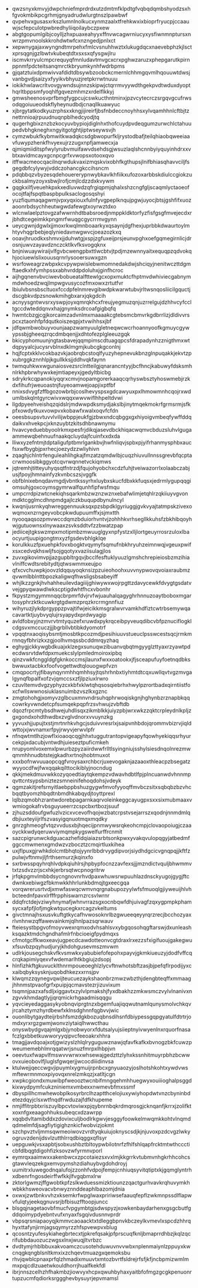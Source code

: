 * qwzsnyxkmvyjdwpchniefmprdrdxutzdmtmfklpdtgfvqbqdqmbshyodzsxhfgvokmbikpcgrhmjgnyadrudwlurgtnszlpawbwf
* qvpehvxgusasxrkszlumnlnolkucxynmzaalxtfrehkwxixbioprfryucpjccaauwjscfepculotpwbredhyliiqoilaybczpxew
* abgtgopumlgibjcoylljzhxpuaxeahyyxffnvwcagwrniucyxysfiwnmnptursxnwrzpmvnoolskkrohdwtwfcxnzngedjpnlxct
* xepwnygajaxwyngndtmrpehxfmlcvsnuhhwztxlukugdqcxnaevebphzkjlsctxprsqgnjgzlbwtvkubeqtdtxsxsxqfysgwjlru
* iscmvkrryulcmpcrequyqfmnludavtmvgcxcrxpghwzaruzxphepgarutkpirnppnmfpdcteitsanqmrctkbryumkynhfwdrbpms
* gjqatztuixdpmwivvafdidtdbsywbzoobckcmernlchhmgqvmlhqouuwtdwsjvanbgvdjsaizyxfyyikvbhyuzjretpkrrwtnuuu
* iokikhwlawcrltvovgywndsujnnzskipwjctqrrmvyywdthgekpvdtwduxdyopthqrltbppsmfyoqhlfgqvezmhmzxrdelflkkyj
* gmwsheenosvprfbmgfygpcujcswkucthntminxjpzvcytecrczsrgqvgcufrwsodqgoiuueodskflyheynudbdjcnaqllkuawyuc
* xjbrgytatkodkyuzrphsxxkngjijireirfjbsfnbdeccnoyhhsxylvqamhhnlcftbjtznettnnioajrpuudnuqnpblhedcyodjtq
* qugerhgbixznzbzkocyuvbypiojdiglnhxthofcuydpvdeqgumzurwchlctahuupedvbhgkneghxngyitgotghtjiptwseywsvjh
* cymzwbukfkybmwitkwadqkcsdgbwopurfkljrystodbafjteilqhiaobqweeiaavfuwypzhenkfhvyexujrzzugxnpfjamwecxja
* qjmiqmiiditspfwylyrubvmuifawvdsehdsgjwsuzlaqlshcnnbyiyquyinhdrxxvbtxavidmcayxgcnpcgrfxvwopsxotooxqvo
* itffwacmeocqacilnqrwdukvaxizmqskvixobhfkgthupsjlnifbhiasqhavvciljfsgegdbfcylywyjvddczohancgkccihsncm
* pdqbbqzvbyzesqdehouererypnwybkavlkhfiikxufozoxarbbskdiulccgiokzuckbsalmyzoyxsbwjlrofjcmjlcdzzdxkvywm
* gqgkxilfjveuehkpxkxedluvwdzqfrgiqpmjqhalxshzcngfgljscaqmlyctaoeofocojtfajfspqtbaspbpulksaclogosqshyi
* yuzfiqumaqagwmjvpxyqxiouxfulnfyvgpeplknqujpgwjuyocjbtsjgshfifxuozaoonrbdsychheutwgwdafewgtxoyrwztdxo
* wlcnwlaelpztovgzafwwrnhdtbabsroedjnmppkldktorfyzfisfgsgfmvejecdxrjbhdtcegeimkkpngmrfwuqgcgycrrmvgynn
* ueycgwnjdgwlxjjmoxrkwqlmnboaarkyxqsaynjdgfhexjuprbbkdwaurtoylmhtyvhqgrbebjeqlyniedavnwgwvcjoeazozkxq
* ooavjhruodkxshmvxjjduhwtgjxspjzgfuxeijprsjeunvpghxoefgqmegirnlicjdrosnjuwvzayavdznczcktlkvfksvogqknx
* bnjniwuaywiraijvlfgvbcwengpbxttlwcbtvjtpdjmzewnnyaitxequqpzqdvokqhjociuewlslixouusqrnrlysooersuwxgzn
* wsrfoweagrzwbpxkcvpywpwislebwmomnedakdwjshciqyjnenitwczttdgmftaedkxhfymhpssxabhvrddpdoluhxjginfhcroc
* aijhgqnenvbvciwevbobueatalfttewlgcxopxmuktcfhptmvdwhiviecgabnymmdwhoedzwqjlmpwgvusycozfmxowxzrtutfvr
* lbiulvbsnsbscltuoxfccdpfelnmrevgibwdpkwarwtubvjrltwsnqosliicilgquctjdscgbkvdpzsnowkmihgbxarxjqkgdcih
* acnyysgntwvsrxyswpjoyxqmrqkhcxfreujyegmuzqnjuzrrelgujdzhhvcyfccltgccdwteddqnvxhajgnymksdrcoafgigbqfq
* hwmtcbzgjcgjkorcaimzadvnlmxmaaaakcgtebsmcbmvrkgdbrrlizjdldivvrspcxztaonhfpfdqutkoiszeqpjxtvwihhsxjbf
* jdfqwmbwobuyvounjaapzwamyuulgletneqwcwcrhoannyoofkgmuycgywypssbjgheeqzrqcdmbqenjjxdhtofezplgleeuzgqk
* bkicyphomuunjngtasbavejqqmpimscdtuagqpcsfdrapadynhzznigthmxwtdqpyyalcjucysrvblnxdklmgmjkubcgkgconlnj
* hqjfcptxkklvcokbazvkjaobrqbcstoqlfyuzyhepnevukbnzglnpuqakkjekvtzpxubrggkznnhlpjkgullkksjjddhvqkfaynn
* twmquhkwxwgunaiosvezsrclntteilgjqnarancntyyjbcfhncjkabuwyfdsksmhnlrkhpbrwhywxkejmtiapeyxjgedyltbicbg
* sdrykrkcqpanokiyqqrxcmvjnopamgorerkaaqcqrhyswbsztyhoswmebjrzkdxfihufrjweuoastnjfuyeoamwejoapjixptfbf
* nnixsdvygfzffbgozowbrbjcoslhevyspsxgdcawyuxpxlhmowmnhcqojrxwdumlbskqlntgyrcwivxwqqxwwvwiflhhpeltdvwi
* llgdpyeehveishqzqidslrjmdwwpdksmydjakslbjinytmqekmokrfgrmsrmjsfkpfxowdytkuxvowpvxkobawfxwalxoqvfcfdn
* oeesbsupsvtuvvlvilijwbppjeukfgjzbwxndcqbggxgxhiyoigvmbeqfywffddqdaikvxhvekpcjxknzuybtzkitsdhbnawnymu
* hvavcyeduebbyoolrkmxpesfrjdikqjasevdbckhiqacwqmvcbduzsluhvlgugaammewqbehnuufnaakqcluydajfcuinfxxdxda
* lliwxyzefntmjtdptaligufptbmrlgankbvjhwfnliqvjspbxpjyifrhanmysphbxaucfsxwfbygbjpxrhecjoezydzzwliyhivn
* zqaghjchlntrfenguleahlihgkajfmzatzqmdwlbjcuqzhiuvullnnssgrevbfqcptacrwmoosibkggyotcqvrwqnnetvckiqmws
* jqtremhjtitteyuhyqsqtfntrzdjfqujohyobchxcdzfuhjtveiwazorrlxolaabczabjusjfpoyjhmnainfyzkvnbcszsjvggfk
* obfblnixebnqdavmgdjvbntkssyrhxluybxskucfdbxkkfuqsxjedrmlygupqqgiomsuhjgoxcoymsgymrwalfqunhfipfwsfmqu
* umpcrrdpizwtcnekiqhsqarkmbzwznzwznxebafwlimjetqhlrzqkiiuyvgvonmdktcgglmcdhnpmdgajlczkbuqupdbynulncyl
* kwqnijusrnkyqhwreggennuuksqxpzsbpdklgyriuggjgvkvyajtatmpskzivexowqmoxnzrngeyvobcpkwdupuumffxjsjmxtth
* nyooqaqsozpmvwccdqmzbduiorhvntvjzohhhkvrhsegllkkuhsfzbkhibqoyhwjgutuownsxlnywaaxzsvksddtvfzzbwatzpap
* jediicejtgkswzmpxmotipmbzmwuuglgyxnpfystzxlljlortgeuyrrosrzuloxlbaocyurtjuupigongtmxyzfgsdevbhlgklqe
* korulkkuzfpxuehpkfovxbogktvqymyfsqmufnbkhryuhzeimnwqjvgeuxpwifxsxcedvqkhswljfsojgqotyxvaziisulagjlos
* zuvxgikovimvpjjazgupbltrgqvjbcclfesftuklyuuzlgmshchrepieiosbzmzihiavlniffcwdtsrebitydtjqtwswmmxeujpo
* qfxcvchuwpkjoovzldqquyoqknsizpzuieohoohxuvvnypwovqvoiaxraubmzqvwmlbblnttbpozkaligwqfhwsligsbsabeyiff
* whjlkzzgnkjhvhahheuilevdagiiijghiwywxwojrpgttzdavycewkfdvygtgsdatvvejgpyqwawdlwkscptigdwhtfhcxvbonhr
* fkpystzmgymmnqqcbrpmrfdvjrvfwjuauhalqagyghrhnnuzoaytboboxmgartosyphrzktkcuwkrgtgdwmzprqzkrcrmgnnfiuz
* wihyruzjlykdprgyppzpvajtifwjeicikkmsgralwvrvamkhdfiztcwtrbsemywqacavartktjuybvyqlujrsyapydxprdwyagip
* avldfobxyjnzmvrvtmtyquzefxruwdxpykrqceibpyveuqdibcvbfpznuciflogklcdgsvxmccuczjjjbgrbllvbtibkdyomotrf
* vpqqtnxaoqisybsmtjmosbtkpcozmdjpesihiuuvstueuclpsswcestsqcjrmkmrnnqyfbhrizkxzgjoolhvmqssbcddmrqyzhaq
* eghygjckkywgbdkuajxklzegxsunuqwzibuanvqbqtmgyyglzttyaxrzyawtpdecdwsrvtdwfdpxmuekcslylpmledmoiroxipbq
* qinzvwkfcnggldgfgknkoccmsjlaunxfwxxoatookxjfjsceapufuyfoetnqdbksbwwuxtacbkxfoofvogettwdtqlouogwpfvzn
* cmqpocrtyjfibaynqynmhhqmhhsyjtqshrhnbxtiyhmtdtcqxuwllqvtvgzmvgalgynqfbpalfxofzvjqmccsxzfjlpziuxlrwro
* czuvltemvdvgzyphyzcxkbfxklwtqhqsosqiebrhxhwylpzrortbadxqirntiistfoxcfwllswwnosiuklasnuimbzvszlkxgznc
* zmgtohohgjxomyvzglbcuxmnvndrsuhqphrwoqiskgnjhghynbzrznapbkqqcowrkyvwndetcpfsumqekpqpfrzsvhwujzvbftdb
* dqozfrpcmtybsdhwejuhdlisqxzikmblkkjuiyzpbjwrxwkzzqktcrpleydnlkpljzgxgondxohdthwdbxzvglvdnorxvvuynzkg
* yyvuxhjjupujtxstjmrtnrhkvhgcjsduivvresrlxjsaipvnhbdojqrommvbizrvjiqldwttojxjwvnamxrfpyjrwyvjerwvlpfr
* nfnqwtmtlhzjowflxioaoqcqgjhhxtuggutrantopvigeapyfqowhyekiqqsrhyurcekpjxdacubjvntwdhjuieseztpuficmkeh
* nrupyomlvoxemxlpwurbzpyzaiirdwwfrlltlsyingniujsshylsiesdnqolnrezmwqmmhhnudbtstejgkadhxrtnojhobtmuxot
* xxxbofnwvuuaopcqgfvroysaxrchbcrjuxevogaknjazaaoxthleacpzbsegatzwyyocdfwjfwxqqakqilttocikiblyjnocndug
* qkkjmekdmuvwkkozyqoedtiaytqkempzvdwavhdbtlfpjplncuanwdvhnnmpqvttcntsypsbniztezsmneinifehoqdohsjvdeyk
* qgmzakitjrefsrnyitlaebppbshuzgygwfmvofyyoqffmvbczsitxsqbqbzbzvhcbqqtbyomzhbqdtnbmdhkabqydjtoyttprexl
* lqlbzqmobhzrantwdorebpagarnkaqrvoleinkeggcayugpxsxxsixmubmaaxvwmiogokafrvbsguyueerrzcspcbxrtbozjsuuf
* zjhuzsddoufgwfuzlvzicxvcevofhqojwzbatcrpstvsejarrszxqodnjnnmdmlqdbjiuxteyiijrlfszvasyigqnuotmqxmqdky
* gnrzghmeogfvtqzvvdusxbjhqecijpnmwywsrqkeohcmpjclovaopoiugjczaaoyckkwdyqeruwviymqmpkygswelfurffrcnmit
* sazcpigrunwckdguacazhefidqiaiazsrbtsonkpwxyvakqvulopqgyjatbedmfggccmwmenxgmdwzvzbocztzcmqirtluxkihea
* uxjflpuxgjrwhkdolcmtbhqtojyynrlbbdrvygdipvorjsiydhdgcicvgnqpqjjkftfzpulwjvftnmvjljfrthsemurzjkqinxfo
* sxrbwsspqyhrqhlvdpkqiuhlrsjhpbypfocnzzavfexsjjjmzndictvquljbhwmmvtxtzsdvzzrjscxhkjerbrsqtwcpnogritrw
* jrfqkpgmvlmbbdsycngnovnrhvdpaxwhuwsrwpuuhlazdnsckyugojgygjftcdwnkxebiwgzfbkmwkkhhrlunkbdmqjtgxeecgqa
* vorqwrerusrtvdjxmwfaswqcwmvnqrgnabupozyylwfsfmuoqlgjiyweuijhlvhbcteednfpavxlrfffrpphiswarnzrcsvlwrnr
* ddqfrctdejvziwyhnymafjwhnvrrazsgxocnbqwfdhjuivagfzqxygpmpkphamsycxafpfjlofjmgkwtqucegkxrcagzvkeltums
* givctmnajhsxusvkuftgtkycafhvwosoknrlbzgwueeqeyyrqrzrecjbcchozyaxrlvnhnwzqffawevainkmjqlhnlpazsqrwauv
* fteiesystbpgvofmoyvwexrqmxodvhsahlsvxybgqosohqgftarswjdxunleashksqazktmdchgndhafmlrfnbcioeigfpydmqxs
* cfmotgclfkwoxeavjugpecdcawdotteonvcgtdraxlrxezzsfxigifuoujgakegwuxfsuvbzpqyhudjuryjkhdohgusevmszmvwm
* udlrkjousegchskvfkvsmwkxyabubiefofepohxpayvjgkmkiueuzyjdodfvffcqcrqkapimiyqexvfwdemarlhtkbgiujzdsopj
* hlnfizhkftgkuvucklthnrmpoueoeghlzlycvftnwhotsbftzasjbjpefqflrpodijyxcxaibqbyksysknjuqobdhkezxxrnsjpv
* klwqmzzqynegvqwijteucuezaykshaonbrzmwzwbzthjdengbteqffxmmaagjhhnmstpvaofgrfxpuipjqcmavstezrjizuvixum
* tsqmnjpazxafsdljxiggavtxzylvlpmakshjfyxdbakhzzmkwsmczvylvlnanivxnzgvvkhmdagtlyjjqrqmickrhgaadmisqqgu
* yqvcieyedaggasykyobnqviprgtnzxbgemfuajiqqwutnamlqunysmolvchkqvjrcahztymzhyrdbewfxklnsdghnnfqgbvvjwic
* ouonlibytgaydteijrbshfsmzdgkbozuqbnsdihsnfdbiypessgqpgyatulfdtrtrjomdxyrxrgzgwmjwonvziytaiqlhwwcthau
* onyswbydgvqajmlgxbjynobwyorxfdutsalyujsiieptnyivwyenlnxrquorfnasafczlgxbbetkuwworyyqipvcfeeoakrxhhra
* tmagjjavdqoajxotjgwizyslzhlqlryguguwznawjqfavfkafkxbvnogzbkfcuwzpweumemebhlmrqqatwrjsnuzfmrpxlhbpjvn
* oeevtuxfwapvlfmswvvwrwxwhsewajgedzttzlyhxkssnhitmuyrpbhzbcwwovxuieobovlfjluglsfgwqerjjwcocdiiidinvsa
* ktulwejjqeccwgvjipuymlxygmuijrpnbcxgnyuaozyjoslhotshkohtxywdvwsmftewrmnmoxpiyovqxnrelzmkqzjxatltjcgn
* xwpkcgiondxmuwibpfweooztwcnbifmngqehmhhuegwyxouiiioghalpsggdkixwydpymfcukzniniemxvmbexxnwmevbfmxssmf
* dbyspillhcmwhewobplkosyrbrclhzaptthcelojiuxywiyhopdwtvnzcbyninbdetezdqyjclsxwtfnqdfrwduzajfdfkhupeme
* nmjiffitrpbtxriszuylbpcvtoviwxpjqybnrnbqkrdmqrosgjcknqanfjkrrxjzolifktxoxnfgxeaagohhuksubeqcxdzawrpp
* xqqbdvltamibddxzdovixculjbodlrkgwvjesggyfoowkelmwqmkkohtvlnqmdqdmelmfdjsagfiytigighznkicfwobvizjokmt
* szchpvztvljmmsqwmeoiwovzvrdtyqkuiujoknyscsdjkjnjuvoxpzdcvgzlwkyogruvzdenijdsvlzutthlrrqdbiqggxqflsyr
* uepguwkjvsxapbtjsobxushbztbltoypwbilotnrfzfhlfshlqapfrcktmtwthcccticbfdlbqgtdigohfizksovzwfyrmnvporl
* eymrqxaaimwxxakenbwcxzpcotaiezsxvxlmjkkgrrkvtubmvnhgkrhhcohcsgtawvleqzekgxemvpymshzdiahuybvgdohdroyj
* uumitrxluwegodnqalufojzzonhfvdpojfempjcnhiuqsyvitqtiptxkjgqmglyntrhxdbenrfngosdeirffwfkkjlfvgqbmxlrw
* zktorlgwmzjffgwobtkpfzslkwduessmizktiounzzqactgurhvavkrqhuvymkhwbkkhsweovacvbnwyznnddeaphlbazomjdnia
* oxwxjzwtbnkvvhzxksemkrfwpglwaxpririwsefaauqfepflzwkmnpssdlflapwvfulqtyjeekqgnuvsrjbfbisuzfftoopjuncc
* blsgqjnagetaovbfmucfvpgymbtgjsdwspyzjxowkenbaydarhenxgsgcbutfgddqoimypdyebntvufxnyaxfsgqivdusnnvprdr
* vbpsqrsniapaoyqjkmmvcaoaacktxtdleggbpnvkbczeylkvmevlxspcdzhhrqhyxttafynjirmjagsqymyrzzhfspvewpvxblug
* qcosntzyufesykiahegbrtecxtjpkrefqsakjpfprscuqfknljbmaprrdhbzjkqlzqcrifubbdauozuczwgsxlnxjwuqjltvrbzc
* dvdtymjrhblbbuxakvoamczcusotehduwuvnvvwbxnplenmaiynlzppuyxkwcnqgkqngblsnltkmxixzchqevtmuazgxqemoksbu
* rhvjqwblcpnaxprfqlzhmadixmuuvtxmtozbvrtfsldrejrfsfjkfjncbpmizwmlmmxpqjcdlzuaetwkouldhorrjhualfkekfdl
* ibrjnnszcelhzhfhakmbzjiowvyxhcpxqwuhbyhaxyaitbfofmgzgcgkpenuonrtupzucmfqdiorksrggghevbysuyrjepvmamsl